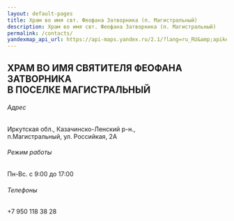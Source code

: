 ```yaml
---
layout: default-pages
title: Храм во имя свт. Феофана Затворника (п. Магистральный)
description: Храм во имя свт. Феофана Затворника (п. Магистральный)
permalink: /contacts/
yandexmap_api_url: https://api-maps.yandex.ru/2.1/?lang=ru_RU&amp;apikey=37c37bb1-da89-4320-9eac-e07676e2ce34"
---
```


<h2 class="body-header">ХРАМ ВО ИМЯ СВЯТИТЕЛЯ ФЕОФАНА ЗАТВОРНИКА <br>В ПОСЕЛКЕ МАГИСТРАЛЬНЫЙ</h2>
<div class="container-contacts">
    <div class="adres">
        <h6>Адрес</h6>
        <p>
            Иркутская обл., Казачинско-Ленский р-н.,<br> п.Магистральный, ул. Российкая, 2А
        </p>
    </div>
    <div class="rezim">
        <h6>Режим работы</h6>
        <p>
            Пн-Вс. с 9:00 до 17:00
        </p>
    </div>
    <div class="telefon">
        <h6>Телефоны</h6>
        <p>
            +7 950 118 38 28
        </p>
    </div>
</div>
<div id="map" class="map"></div>
